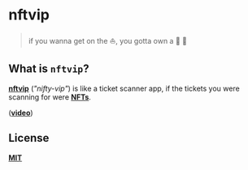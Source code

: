 # nftvip

> if you wanna get on the ⛵, you gotta own a 🍌 🦍

## What is `nftvip`?

[**nftvip**](https://github.com/PlugWorld/nftvip/) (_"nifty-vip"_) is like a ticket scanner app, if the tickets you were scanning for were [**NFTs**](https://en.wikipedia.org/wiki/Non-fungible_token).

([**video**](https://twitter.com/cawfree/status/1441778815185797121))

## License
[**MIT**](./LICENSE)
